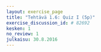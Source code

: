 ```yaml
---
layout: exercise_page
title: "Tehtävä 1.6: Quiz I (5p)"
exercise_discussion_id: # 82692
kesken: 1
no_review: 1
julkaisu: 30.8.2016
---
```


